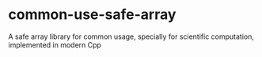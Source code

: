 # common-use-safe-array
A safe array library for common usage, specially for scientific computation, implemented in modern Cpp
